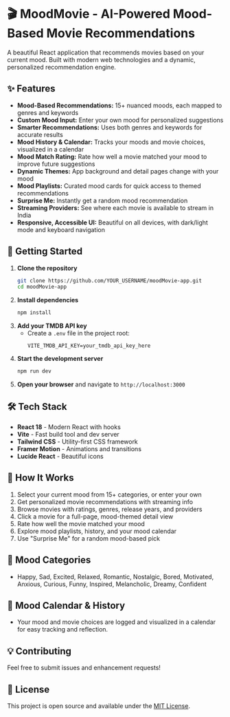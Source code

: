 # 🎬 MoodMovie - AI-Powered Mood-Based Movie Recommendations

A beautiful React application that recommends movies based on your current mood. Built with modern web technologies and a dynamic, personalized recommendation engine.

## ✨ Features

- **Mood-Based Recommendations:** 15+ nuanced moods, each mapped to genres and keywords
- **Custom Mood Input:** Enter your own mood for personalized suggestions
- **Smarter Recommendations:** Uses both genres and keywords for accurate results
- **Mood History & Calendar:** Tracks your moods and movie choices, visualized in a calendar
- **Mood Match Rating:** Rate how well a movie matched your mood to improve future suggestions
- **Dynamic Themes:** App background and detail pages change with your mood
- **Mood Playlists:** Curated mood cards for quick access to themed recommendations
- **Surprise Me:** Instantly get a random mood recommendation
- **Streaming Providers:** See where each movie is available to stream in India
- **Responsive, Accessible UI:** Beautiful on all devices, with dark/light mode and keyboard navigation

## 🚀 Getting Started

1. **Clone the repository**
   ```bash
   git clone https://github.com/YOUR_USERNAME/moodMovie-app.git
   cd moodMovie-app
   ```
2. **Install dependencies**
   ```bash
   npm install
   ```
3. **Add your TMDB API key**
   - Create a `.env` file in the project root:
     ```
     VITE_TMDB_API_KEY=your_tmdb_api_key_here
     ```
4. **Start the development server**
   ```bash
   npm run dev
   ```
5. **Open your browser** and navigate to `http://localhost:3000`

## 🛠️ Tech Stack

- **React 18** - Modern React with hooks
- **Vite** - Fast build tool and dev server
- **Tailwind CSS** - Utility-first CSS framework
- **Framer Motion** - Animations and transitions
- **Lucide React** - Beautiful icons

## 🎯 How It Works

1. Select your current mood from 15+ categories, or enter your own
2. Get personalized movie recommendations with streaming info
3. Browse movies with ratings, genres, release years, and providers
4. Click a movie for a full-page, mood-themed detail view
5. Rate how well the movie matched your mood
6. Explore mood playlists, history, and your mood calendar
7. Use "Surprise Me" for a random mood-based pick

## 🌈 Mood Categories

- Happy, Sad, Excited, Relaxed, Romantic, Nostalgic, Bored, Motivated, Anxious, Curious, Funny, Inspired, Melancholic, Dreamy, Confident

## 📅 Mood Calendar & History

- Your mood and movie choices are logged and visualized in a calendar for easy tracking and reflection.

## 💡 Contributing

Feel free to submit issues and enhancement requests!

## 📄 License

This project is open source and available under the [MIT License](LICENSE). 